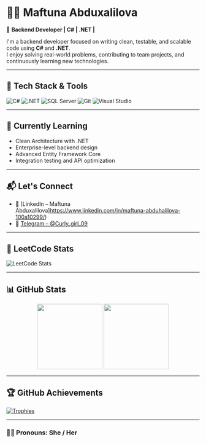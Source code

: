 # 👩‍💻 Maftuna Abduxalilova

🎯 **Backend Developer | C# | .NET |**

I'm a backend developer focused on writing clean, testable, and scalable code using **C#** and **.NET**.  
I enjoy solving real-world problems, contributing to team projects, and continuously learning new technologies.

---

## 🚀 Tech Stack & Tools

![C#](https://img.shields.io/badge/C%23-239120?style=for-the-badge&logo=csharp&logoColor=white)
![.NET](https://img.shields.io/badge/.NET-512BD4?style=for-the-badge&logo=dotnet&logoColor=white)
![SQL Server](https://img.shields.io/badge/SQL%20Server-CC2927?style=for-the-badge&logo=microsoftsqlserver&logoColor=white)
![Git](https://img.shields.io/badge/Git-F05032?style=for-the-badge&logo=git&logoColor=white)
![Visual Studio](https://img.shields.io/badge/Visual%20Studio-5C2D91?style=for-the-badge&logo=visualstudio&logoColor=white)

---


## 🌱 Currently Learning

- Clean Architecture with .NET  
- Enterprise-level backend design  
- Advanced Entity Framework Core  
- Integration testing and API optimization

---

## 📬 Let's Connect

- 📧 [LinkedIn – Maftuna Abduxalilova]https://www.linkedin.com/in/maftuna-abduhalilova-100a10299/)
- 💬 [Telegram – @Curly_girl_09](https://t.me/Curly_girl_09)

---
## 🧠 LeetCode Stats

![LeetCode Stats](https://leetcard.jacoblin.cool/curly.girl007?theme=dark&ext=heatmap)

---


## 📊 GitHub Stats

<div align="center">
  <img src="https://github-readme-stats.vercel.app/api?username=m2222205&show_icons=true&theme=tokyonight" height="170" />
  <img src="https://github-readme-stats.vercel.app/api/top-langs/?username=m2222205&layout=compact&theme=tokyonight" height="170" />
</div>

---

## 🏆 GitHub Achievements

[![Trophies](https://github-profile-trophy.vercel.app/?username=m2222205&theme=algolia&no-bg=true&margin-w=5)](https://github.com/NasibaAbdulboriyeva)

---

### 🙋‍♀️ Pronouns: She / Her

